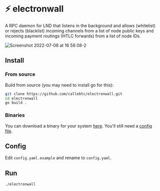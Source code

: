 # ⚡️ electronwall
A RPC daemon for LND that listens in the background and allows (whitelist) or rejects (blacklist) incoming channels from a list of node public keys and incoming payment routings (HTLC forwards) from a list of node IDs.

![Screenshot 2022-07-08 at 16 58 08-2](https://user-images.githubusercontent.com/93376500/178018529-8afe42e3-357d-4d4a-a6cd-2cf278f5163e.jpg)

## Install

### From source
Build from source (you may need to install go for this):

```bash
git clone https://github.com/callebtc/electronwall.git
cd electronwall
go build .
```

### Binaries

You can download a binary for your system [here](https://github.com/callebtc/electronwall/releases). You'll still need a [config file](https://github.com/callebtc/electronwall/blob/main/config.yaml.example).

## Config
Edit `config.yaml.example` and rename to `config.yaml`.

## Run

```bash
./electronwall
```
